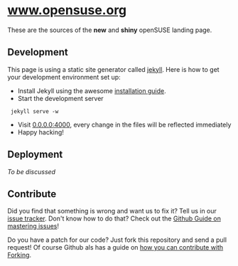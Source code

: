 # www.opensuse.org
These are the sources of the **new** and **shiny** openSUSE landing page. 

## Development
This page is using a static site generator called [jekyll](http://jekyllrb.com). Here is how to get your development environment set up:

* Install Jekyll using the awesome [installation guide](http://jekyllrb.com/docs/installation/).
* Start the development server
```shell
 jekyll serve -w
```
* Visit [0.0.0.0:4000](http://0.0.0.0:4000), every change in the files will be reflected immediately
* Happy hacking!

## Deployment
*To be discussed*

## Contribute
Did you find that something is wrong and want us to fix it? Tell us in our [issue tracker](https://github.com/openSUSE/www.o.o/issues). Don't know how to do that? Check out the [Github Guide on mastering issues](https://guides.github.com/features/issues/)!

Do you have a patch for our code? Just fork this repository and send a pull request! Of course Github als has a guide on [how you can contribute with Forking](https://guides.github.com/activities/forking/).
